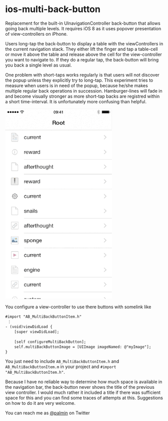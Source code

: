 # ios-multi-back-button

Replacement for the built-in UInavigationController back-button that allows going back multiple
levels. It requires iOS 8 as it uses popover presentation of view-controllers on iPhone.

Users long-tap the back-button to display a table with the viewControllers in the current navigation
stack. They either lift the finger and tap a table-cell or move it above the table and release above 
the cell for the view-controller you want to navigate to. If they do a regular tap, the back-button 
will bring you back a single level as usual.

One problem with short-taps works regularly is that users will not discover the popup unless they explicitly try to long-tap. This experiment tries to measure when users is in need of the popup, because he/she makes multiple regular back operations in succession. Hamburger-lines will fade in and become visually stronger as more short-tap backs are registred within a short time-interval. It is unfortunately more confusing than helpful. 


  <img src="example.gif"/>
  

You configure a view-controller to use there buttons with somelink like

````
#import "AB_MultiBackButtonItem.h"
 ⋮
- (void)viewDidLoad {
    [super viewDidLoad];

    [self configureMultiBackButton];
    self.multiBackButtonImage = [UIImage imageNamed: @"myImage"];
}
````

You just need to include `AB_MultiBackButtonItem.h` and `AB_MultiBackButtonItem.m` in your project
and ``#import "AB_MultiBackButtonItem.h"``.

Because I have no reliable way to determine how much space is available in the navigation bar, the
back-button never shows the title of the previous view controller. I would much rather it included a title 
if there was sufficient space for this and you can find some traces of attempts at this. Suggestions on
how to do it are very welcome.

You can reach me as [@palmin](https://twitter.com/palmin) on Twitter
